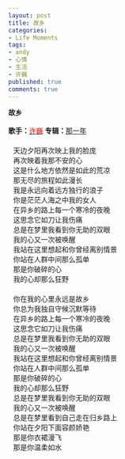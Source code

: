 ```yaml
---
layout: post
title: 故乡
categories:
- Life Moments
tags:
- andy
- 心情
- 生活
- 许巍
published: true
comments: true
---
```

<p><div><b>故乡<br /><br /></b><strong>歌手：</strong><a href="http://mp3.baidu.com/m?tn=baidump3&amp;ct=134217728&amp;lm=-1&amp;word=%D0%ED%CE%A1"><font style="COLOR: #e10900">许巍</font></a> <strong>专辑：</strong><a href="http://mp3.baidu.com/m?tn=baidump3&amp;ct=134217728&amp;lm=-1&amp;word=%C4%C7%D2%BB%C4%EA">那一年</a> </div>
<div style="PADDING-LEFT: 10px; LINE-HEIGHT: 20px; PADDING-TOP: 1px"><br />天边夕阳再次映上我的脸庞<br />再次映着我那不安的心<br />这是什么地方依然是如此的荒凉<br />那无尽的旅程如此漫长<br />我是永远向着远方独行的浪子<br />你是茫茫人海之中我的女人<br />在异乡的路上每一个寒冷的夜晚<br />这思念它如刀让我伤痛<br />总是在梦里我看到你无助的双眼<br />我的心又一次被唤醒<br />我站在这里想起和你曾经离别情景<br />你站在人群中间那么孤单<br />那是你破碎的心<br />我的心却那么狂野<br /><br />你在我的心里永远是故乡<br />你总为我独自守候沉默等待<br />在异乡的路上每一个寒冷的夜晚<br />这思念它如刀让我伤痛<br />总是在梦里我看到你无助的双眼<br />我的心又一次被唤醒<br />我站在这里想起和你曾经离别情景<br />你站在人群中间那么孤单<br />那是你破碎的心<br />我的心却那么狂野<br />总是在梦里我看到你无助的双眼<br />我的心又一次被唤醒<br />总是在梦里看到自己走在归乡路上<br />你站在夕阳下面容颜娇艳<br />那是你衣裙漫飞<br />那是你温柔如水<br /> </div></p>
